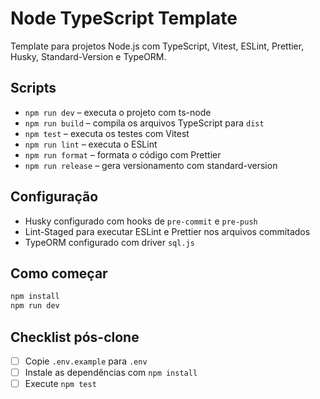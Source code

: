 # Node TypeScript Template

Template para projetos Node.js com TypeScript, Vitest, ESLint, Prettier, Husky, Standard-Version e TypeORM.

## Scripts

- `npm run dev` – executa o projeto com ts-node
- `npm run build` – compila os arquivos TypeScript para `dist`
- `npm test` – executa os testes com Vitest
- `npm run lint` – executa o ESLint
- `npm run format` – formata o código com Prettier
- `npm run release` – gera versionamento com standard-version

## Configuração

- Husky configurado com hooks de `pre-commit` e `pre-push`
- Lint-Staged para executar ESLint e Prettier nos arquivos commitados
- TypeORM configurado com driver `sql.js`

## Como começar

```bash
npm install
npm run dev
```

## Checklist pós-clone

- [ ] Copie `.env.example` para `.env`
- [ ] Instale as dependências com `npm install`
- [ ] Execute `npm test`
